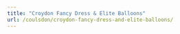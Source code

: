```yaml
---
title: "Croydon Fancy Dress & Elite Balloons"
url: /coulsdon/croydon-fancy-dress-and-elite-balloons/
---
```

